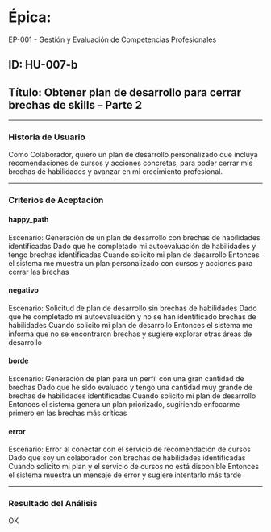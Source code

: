 # Épica: 
EP-001 - Gestión y Evaluación de Competencias Profesionales

## ID: HU-007-b  
## Título: Obtener plan de desarrollo para cerrar brechas de skills – Parte 2

---

### Historia de Usuario

Como Colaborador, quiero un plan de desarrollo personalizado que incluya recomendaciones de cursos y acciones concretas, para poder cerrar mis brechas de habilidades y avanzar en mi crecimiento profesional.

---

### Criterios de Aceptación

#### happy_path
Escenario: Generación de un plan de desarrollo con brechas de habilidades identificadas
Dado que he completado mi autoevaluación de habilidades y tengo brechas identificadas
Cuando solicito mi plan de desarrollo
Entonces el sistema me muestra un plan personalizado con cursos y acciones para cerrar las brechas

#### negativo
Escenario: Solicitud de plan de desarrollo sin brechas de habilidades
Dado que he completado mi autoevaluación y no se han identificado brechas de habilidades
Cuando solicito mi plan de desarrollo
Entonces el sistema me informa que no se encontraron brechas y sugiere explorar otras áreas de desarrollo

#### borde
Escenario: Generación de plan para un perfil con una gran cantidad de brechas
Dado que he sido evaluado y tengo una cantidad muy grande de brechas de habilidades identificadas
Cuando solicito mi plan de desarrollo
Entonces el sistema genera un plan priorizado, sugiriendo enfocarme primero en las brechas más críticas

#### error
Escenario: Error al conectar con el servicio de recomendación de cursos
Dado que soy un colaborador con brechas de habilidades identificadas
Cuando solicito mi plan y el servicio de cursos no está disponible
Entonces el sistema muestra un mensaje de error y sugiere intentarlo más tarde

---

### Resultado del Análisis  
OK

